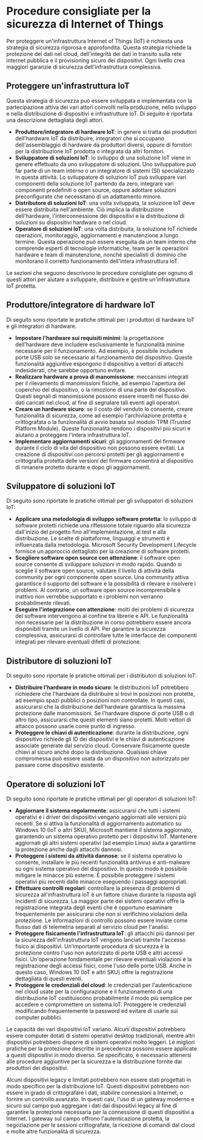 # Procedure consigliate per la sicurezza di Internet of Things
Per proteggere un'infrastruttura Internet of Things (IoT) è richiesta una strategia di sicurezza rigorosa e approfondita. Questa strategia richiede la protezione dei dati nel cloud, dell'integrità dei dati in transito sulla rete internet pubblica e il provisioning sicuro dei dispositivi. Ogni livello crea maggiori garanzie di sicurezza dell'infrastruttura complessiva.

## Proteggere un'infrastruttura IoT
Questa strategia di sicurezza può essere sviluppata e implementata con la partecipazione attiva dei vari attori coinvolti nella produzione, nello sviluppo e nella distribuzione di dispositivi e infrastrutture IoT. Di seguito è riportata una descrizione dettagliata degli attori.

* **Produttore/integratore di hardware IoT**: in genere si tratta dei produttori dell'hardware IoT da distribuire, integratori che si occupano dell'assemblaggio di hardware da produttori diversi, oppure di fornitori per la distribuzione IoT prodotta o integrata da altri fornitori.
* **Sviluppatore di soluzioni IoT**: lo sviluppo di una soluzione IoT viene in genere effettuato da uno sviluppatore di soluzioni. Uno sviluppatore può far parte di un team interno o un integratore di sistemi (SI) specializzato in questa attività. Lo sviluppatore di soluzioni IoT può sviluppare vari componenti della soluzione IoT partendo da zero, integrare vari componenti predefiniti o open source, oppure adottare soluzioni preconfigurate che necessitano di un adattamento minore.
* **Distributore di soluzioni IoT**: una volta sviluppata, la soluzione IoT deve essere distribuita nell'ambiente. Ciò implica la distribuzione dell'hardware, l'interconnessione dei dispositivi e la distribuzione di soluzioni su dispositivi hardware o nel cloud.
* **Operatore di soluzioni IoT**: una volta distribuita, la soluzione IoT richiede operazioni, monitoraggio, aggiornamenti e manutenzione a lungo termine. Questa operazione può essere eseguita da un team interno che comprende esperti di tecnologie informatiche, team per le operazioni hardware e team di manutenzione, nonché specialisti di dominio che monitorano il corretto funzionamento dell'intera infrastruttura IoT.

Le sezioni che seguono descrivono le procedure consigliate per ognuno di questi attori per aiutare a sviluppare, distribuire e gestire un'infrastruttura IoT protetta.

## Produttore/integratore di hardware IoT
Di seguito sono riportate le pratiche ottimali per i produttori di hardware IoT e gli integratori di hardware.

* **Impostare l'hardware sui requisiti minimi**: la progettazione dell'hardware deve includere esclusivamente le funzionalità minime necessarie per il funzionamento. Ad esempio, è possibile includere porte USB solo se necessario al funzionamento del dispositivo. Queste funzionalità aggiuntive espongono il dispositivo a vettori di attacchi indesiderati, che sarebbe opportuno evitare.
* **Realizzare hardware a prova di manomissione**: meccanismi integrati per il rilevamento di manomissioni fisiche, ad esempio l'apertura del coperchio del dispositivo, o la rimozione di una parte del dispositivo. Questi segnali di manomissione possono essere inseriti nel flusso dei dati caricati nel cloud, al fine di segnalare tali eventi agli operatori.
* **Creare un hardware sicuro**: se il costo del venduto lo consente, creare funzionalità di sicurezza, come ad esempio l'archiviazione protetta e crittografata o la funzionalità di avvio basata sul modulo TPM (Trusted Platform Module). Queste funzionalità rendono i dispositivi più sicuri e aiutano a proteggere l'intera infrastruttura IoT.
* **Implementare aggiornamenti sicuri**: gli aggiornamenti del firmware durante il ciclo di vita del dispositivo non possono essere evitati. La creazione di dispositivi con percorsi protetti per gli aggiornamenti e crittografia protetta delle versioni del firmware consentirà al dispositivo di rimanere protetto durante e dopo gli aggiornamenti.

## Sviluppatore di soluzioni IoT
Di seguito sono riportate le pratiche ottimali per gli sviluppatori di soluzioni IoT:

* **Applicare una metodologia di sviluppo software protetta**: lo sviluppo di software protetti richiede una riflessione totale riguardo alla sicurezza dall'inizio del progetto fino all'implementazione, al test e alla distribuzione. Le scelte di piattaforme, linguaggi e strumenti è influenzata dalla metodologia. Microsoft Security Development Lifecycle fornisce un approccio dettagliato per la creazione di software protetti.
* **Scegliere software open source con attenzione**: il software open source consente di sviluppare soluzioni in modo rapido. Quando si sceglie il software open source, valutare il livello di attività della community per ogni componente open source. Una community attiva garantisce il supporto del software e la possibilità di rilevare e risolvere i problemi. Al contrario, un software open source incomprensibile e inattivo non verrebbe supportato e i problemi non verranno probabilmente rilevati.
* **Eseguire l'integrazione con attenzione**: molti dei problemi di sicurezza del software intervengono al confine tra librerie e API. Le funzionalità non necessarie per la distribuzione in corso potrebbero essere ancora disponibili tramite un livello di API. Per garantire la sicurezza complessiva, assicurarsi di controllare tutte le interfacce dei componenti integrati per rilevare eventuali difetti di protezione.

## Distributore di soluzioni IoT
Di seguito sono riportate le pratiche ottimali per i distributori di soluzioni IoT:

* **Distribuire l'hardware in modo sicuro**: le distribuzioni IoT potrebbero richiedere che l'hardware da distribuire si trovi in posizioni non protette, ad esempio spazi pubblici o posizioni non controllate. In questi casi, assicurarsi che la distribuzione dell'hardware garantisca la massima protezione dalle manomissioni. Se l'hardware dispone di porte USB o di altro tipo, assicurarsi che questi elementi siano protetti. Molti vettori di attacco possono usarle come punto di ingresso.
* **Proteggere le chiavi di autenticazione**: durante la distribuzione, ogni dispositivo richiede gli ID dei dispositivi e le chiavi di autenticazione associate generate dal servizio cloud. Conservare fisicamente queste chiavi al sicuro anche dopo la distribuzione. Qualsiasi chiave compromessa può essere usata da un dispositivo non autorizzato per passare come dispositivo esistente.

## Operatore di soluzioni IoT
Di seguito sono riportate le pratiche ottimali per gli operatori di soluzioni IoT:

* **Aggiornare il sistema regolarmente**: assicurarsi che tutti i sistemi operativi e i driver dei dispositivi vengano aggiornati alle versioni più recenti. Se si attiva la funzionalità di aggiornamento automatico su Windows 10 (IoT o altri SKU), Microsoft mantiene il sistema aggiornato, garantendo un sistema operativo protetto per i dispositivi IoT. Mantenere aggiornati gli altri sistemi operativi (ad esempio Linux) aiuta a garantirne la protezione anche dagli attacchi dannosi.
* **Proteggere i sistemi da attività dannose**: se il sistema operativo lo consente, installare le più recenti funzionalità antivirus e anti-malware su ogni sistema operativo del dispositivo. In questo modo è possibile mitigare le minacce più esterne. È possibile proteggere i sistemi operativi più recenti dalle minacce eseguendo i passaggi appropriati.
* **Effettuare controlli regolari**: controllare la presenza di problemi di sicurezza all'infrastruttura IoT è un fattore chiave durante la risposta agli incidenti di sicurezza. La maggior parte dei sistemi operativi offre la registrazione integrata degli eventi che è opportuno esaminare frequentemente per assicurarsi che non si verifichino violazioni della protezione. Le informazioni di controllo possono essere inviate come flusso dati di telemetria separati al servizio cloud per l'analisi.
* **Proteggere fisicamente l'infrastruttura IoT**: gli attacchi più dannosi per la sicurezza dell'infrastruttura IoT vengono lanciati tramite l'accesso fisico ai dispositivi. Un'importante procedura di sicurezza è la protezione contro l'uso non autorizzato di porte USB e altri accessi fisici. Un'operazione fondamentale per rilevare eventuali violazioni è la registrazione degli accessi fisici, come l'uso delle porte USB. Anche in questo caso, Windows 10 (IoT e altri SKU) offre la registrazione dettagliata di questi eventi.
* **Proteggere le credenziali del cloud**: le credenziali per l'autenticazione nel cloud usate per la configurazione e il funzionamento di una distribuzione IoT costituiscono probabilmente il modo più semplice per accedere e compromettere un sistema IoT. Proteggere le credenziali modificando frequentemente la password ed evitare di usarle sui computer pubblici.

Le capacità dei vari dispositivi IoT variano. Alcuni dispositivi potrebbero essere computer dotati di sistemi operativi desktop tradizionali, mentre altri dispositivi potrebbero disporre di sistemi operativi molto leggeri. Le migliori pratiche per la protezione descritte in precedenza possono essere applicate a questi dispositivi in modo diverso. Se specificato, è necessario attenersi alle procedure aggiuntive per la sicurezza e la distribuzione fornite dai produttori dei dispositivi.

Alcuni dispositivi legacy e limitati potrebbero non essere stati progettati in modo specifico per la distribuzione IoT. Questi dispositivi potrebbero non essere in grado di crittografare i dati, stabilire connessioni a Internet, o fornire un controllo avanzato. In questi casi, l'uso di un gateway moderno e sicuro sul campo può aggregare i dati dai dispositivi legacy al fine di garantire la protezione necessaria per la connessione di questi dispositivi a Internet. I gateway sul campo offrono l'autenticazione protetta, la negoziazione per le sessioni crittografate, la ricezione di comandi dal cloud e molte altre funzionalità di sicurezza.

<!---HONumber=AcomDC_0817_2016-->